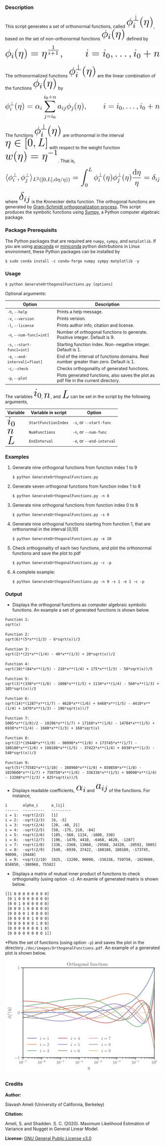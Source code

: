 ### Description

This script generates a set of orthonormal functions, called ![](./doc/images/phi_i_perp.svg), based on the set of non-orthonormal functions ![](./doc/images/phi_i.svg) defined by

<p align="center">
  <img src="./doc/images/Equation_phi_i.svg">
</p>

The orthonormalized functions ![](./doc/images/phi_i_perp.svg) are the linear combination of the functions ![](./doc/images/phi_i.svg) by

<p align="center">
	<img src="./doc/images/Equation_phi_i_perp.svg">
</p>

The functions ![](./doc/images/phi_i_perp.svg) are orthonormal in the interval ![](./doc/images/interval.svg) with respect to the weight function ![](./doc/images/w.svg). That is,
        
 <p align="center">
	<img src="./doc/images/Equation_orthogonality.svg">
</p>

where ![](./doc/images/delta.svg) is the Kronecker delta function. The orthogonal functions are generated by [Gram-Schmidt orthogonalization process](https://en.wikipedia.org/wiki/Gram%E2%80%93Schmidt_process). This script produces the symbolic functions using [Sympy](https://www.sympy.org), a Python computer algebraic package.

### Package Prerequisits

The Python packages that are required are `numpy`, `sympy`, and `matplotlib`. If you are using [anaconda](https://www.anaconda.com/) or [miniconda](https://docs.conda.io/en/latest/miniconda.html) python distirbutions in Linux environment, these Python packages can be installed by

    $ sudo conda install -c conda-forge numpy sympy matplotlib -y

### Usage

	$ python GenerateOrthogonalFunctions.py [options]
Optional arguments:

| Option| Description |
| -- | ----- |
| `-h`, `--help`                  | Prints a help message. |
| `-v`, `--version`               | Prints version. |
| `-l`, `--license`               | Prints author info, citation and license. |
| `-n`, `--num-func[=int]`        | Number of orthogonal functions to generate. Positive integer. Default is 9. |
| `-s`, `--start-func[=int]`      | Starting function index. Non-negative integer. Default is 1. |
| `-e`, `--end-interval[=float]`  | End of the interval of functions domains. Real number greater than zero. Default is 1. |
| `-c`,`--check`                  | Checks orthogonality of generated functions. |
| `-p`, `--plot`                  | Plots generated functions, also saves the plot as pdf file in the current directory.|

The variables ![](./doc/images/i_0.svg), ![](./doc/images/n.svg), and ![](./doc/images/L.svg) can be set in the script by the following arguments,

| Variable | Variable in script    |          Option            |
| -------- |  -------------------- |  ------------------------- |
| ![](./doc/images/i_0.svg)        | `StartFunctionIndex`  | `-s`, or `--start-func` |
| ![](./doc/images/n.svg)        | `NumFunctions`        | `-n`, or `--num-func`     |
| ![](./doc/images/L.svg)        | `EndInterval`         | `-e`, or `--end-interval`  |

### Examples

1. Generate nine orthogonal functions from function index 1 to 9

       $ python GenerateOrthogonalFunctions.py

2. Generate seven orthogonal functions from function index 1 to 8

       $ python GenerateOrthogonalFunctions.py -n 8

3. Generate nine orthogonal functions from function index 0 to 8

       $ python GenerateOrthogonalFunctions.py -s 0

4. Generate nine orthogonal functions starting from function 1, that are orthonormal in the interval [0,10]

       $ python GenerateOrthogonalFunctions.py -e 10

4. Check orthogonality of each two functions, and plot the orthonormal functions and save the plot to pdf

       $ python GenerateOrthogonalFunctions.py -c -p

5. A complete example:

       $ python GenerateOrthogonalFunctions.py -n 9 -s 1 -e 1 -c -p
       
### Output

* Displays the orthogonal functions as computer algebraic symbolic functions. An example a set of generated functions is shown below.

```
Function 1:
sqrt(x)

Function 2:
sqrt(6)*(5*x**(1/3) - 6*sqrt(x))/3

Function 3:
sqrt(2)*(21*x**(1/4) - 40*x**(1/3) + 20*sqrt(x))/2

Function 4:
sqrt(10)*(84*x**(1/5) - 210*x**(1/4) + 175*x**(1/3) - 50*sqrt(x))/5

Function 5:
sqrt(3)*(330*x**(1/6) - 1008*x**(1/5) + 1134*x**(1/4) - 560*x**(1/3) + 105*sqrt(x))/3

Function 6:
sqrt(14)*(1287*x**(1/7) - 4620*x**(1/6) + 6468*x**(1/5) - 4410*x**(1/4) + 1470*x**(1/3) - 196*sqrt(x))/7

Function 7:
5005*x**(1/8)/2 - 10296*x**(1/7) + 17160*x**(1/6) - 14784*x**(1/5) + 6930*x**(1/4) - 1680*x**(1/3) + 168*sqrt(x)

Function 8:
sqrt(2)*(19448*x**(1/9) - 90090*x**(1/8) + 173745*x**(1/7) - 180180*x**(1/6) + 108108*x**(1/5) - 37422*x**(1/4) + 6930*x**(1/3) - 540*sqrt(x))/3

Function 9:
sqrt(5)*(75582*x**(1/10) - 388960*x**(1/9) + 850850*x**(1/8) - 1029600*x**(1/7) + 750750*x**(1/6) - 336336*x**(1/5) + 90090*x**(1/4) - 13200*x**(1/3) + 825*sqrt(x))/5
```

* Displays readable coefficients, ![](./doc/images/alpha_i.svg) and ![](./doc/images/a_ij.svg) of the functions. For instance,

```
i       alpha_i      a_[ij]
------  ----------   ---------
i = 1:  +sqrt(2/2)   [1]
i = 2:  -sqrt(2/3)   [6, -5]
i = 3:  +sqrt(2/4)   [20, -40, 21]
i = 4:  -sqrt(2/5)   [50, -175, 210, -84]
i = 5:  +sqrt(2/6)   [105, -560, 1134, -1008, 330]
i = 6:  -sqrt(2/7)   [196, -1470, 4410, -6468, 4620, -1287]
i = 7:  +sqrt(2/8)   [336, -3360, 13860, -29568, 34320, -20592, 5005]
i = 8:  -sqrt(2/9)   [540, -6930, 37422, -108108, 180180, -173745, 90090, -19448]
i = 9:  +sqrt(2/10)  [825, -13200, 90090, -336336, 750750, -1029600, 850850, -388960, 75582]
```
* Displays a matrix of mutual inner product of functions to check orthogonality (using option `-c`). An examle of generated matrix is shown below.

```
[[1 0 0 0 0 0 0 0 0]
 [0 1 0 0 0 0 0 0 0]
 [0 0 1 0 0 0 0 0 0]
 [0 0 0 1 0 0 0 0 0]
 [0 0 0 0 1 0 0 0 0]
 [0 0 0 0 0 1 0 0 0]
 [0 0 0 0 0 0 1 0 0]
 [0 0 0 0 0 0 0 1 0]
 [0 0 0 0 0 0 0 0 1]]
```

*Plots the set of functions (using option `-p`) and saves the plot in the directory`./doc/images/OrthogonalFunctions.pdf`. An example of a generated plot is shown below.

<p align="center">
<img src="./doc/images/OrthogonalFunctions.svg">
</p>

### Credits

__Author:__

   Siavash Ameli (University of California, Berkeley)

__Citation:__

   Ameli, S. and Shadden. S. C. (2020). Maximum Likelihood Estimation of Variance and Nugget in General Linear Model.

__License:__ [GNU General Public License v3.0](https://www.gnu.org/licenses/gpl-3.0.en.html)

